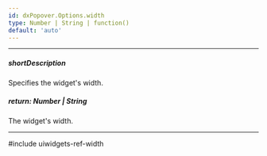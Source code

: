 ```yaml
---
id: dxPopover.Options.width
type: Number | String | function()
default: 'auto'
---
```

---
##### shortDescription
Specifies the widget's width.

##### return: Number | String
The widget's width.

---
#include uiwidgets-ref-width